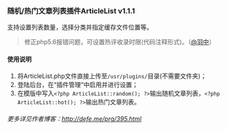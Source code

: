 ### 随机/热门文章列表插件ArticleList v1.1.1

支持设置列表数量，选择分类并指定缓存文件位置等。

 > 修正php5.6报错问题，可设置热评收录时限(代码注释形式)。（[@羽中](https://github.com/jzwalk)）

#### 使用说明
1. 将ArticleList.php文件直接上传至`/usr/plugins/`目录(不需要文件夹)；
2. 登陆后台，在“插件管理”中启用并进行设置；
3. 在模版中写入`<?php ArticleList::random(); ?>`输出随机文章列表，`<?php ArticleList::hot(); ?>`输出热门文章列表。

###### 更多详见作者博客：http://defe.me/prg/395.html